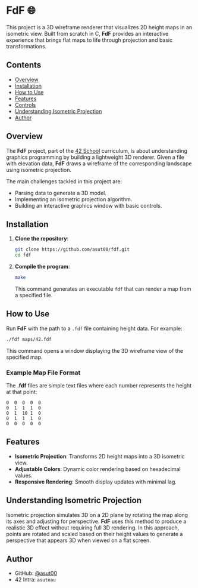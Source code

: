 # FdF 🌐

This project is a 3D wireframe renderer that visualizes 2D height maps in an isometric view. Built from scratch in C, **FdF** provides an interactive experience that brings flat maps to life through projection and basic transformations.

## Contents

- [Overview](#overview)
- [Installation](#installation)
- [How to Use](#how-to-use)
- [Features](#features)
- [Controls](#controls)
- [Understanding Isometric Projection](#understanding-isometric-projection)
- [Author](#author)

## Overview

The **FdF** project, part of the [42 School](https://42.fr/) curriculum, is about understanding graphics programming by building a lightweight 3D renderer. Given a file with elevation data, **FdF** draws a wireframe of the corresponding landscape using isometric projection.

The main challenges tackled in this project are:
- Parsing data to generate a 3D model.
- Implementing an isometric projection algorithm.
- Building an interactive graphics window with basic controls.

## Installation

1. **Clone the repository**:
   ```bash
   git clone https://github.com/asut00/fdf.git
   cd fdf
   ```

2. **Compile the program**:
   ```bash
   make
   ```
   This command generates an executable `fdf` that can render a map from a specified file.

## How to Use

Run **FdF** with the path to a `.fdf` file containing height data. For example:

```bash
./fdf maps/42.fdf
```

This command opens a window displaying the 3D wireframe view of the specified map.

### Example Map File Format

The **.fdf** files are simple text files where each number represents the height at that point:

```plaintext
0  0  0  0  0
0  1  1  1  0
0  1  10 1  0
0  1  1  1  0
0  0  0  0  0
```

## Features

- **Isometric Projection**: Transforms 2D height maps into a 3D isometric view.
- **Adjustable Colors**: Dynamic color rendering based on hexadecimal values.
- **Responsive Rendering**: Smooth display updates with minimal lag.

## Understanding Isometric Projection

Isometric projection simulates 3D on a 2D plane by rotating the map along its axes and adjusting for perspective. **FdF** uses this method to produce a realistic 3D effect without requiring full 3D rendering. In this approach, points are rotated and scaled based on their height values to generate a perspective that appears 3D when viewed on a flat screen.

## Author

- GitHub: [@asut00](https://github.com/asut00)  
- 42 Intra: `asuteau`
